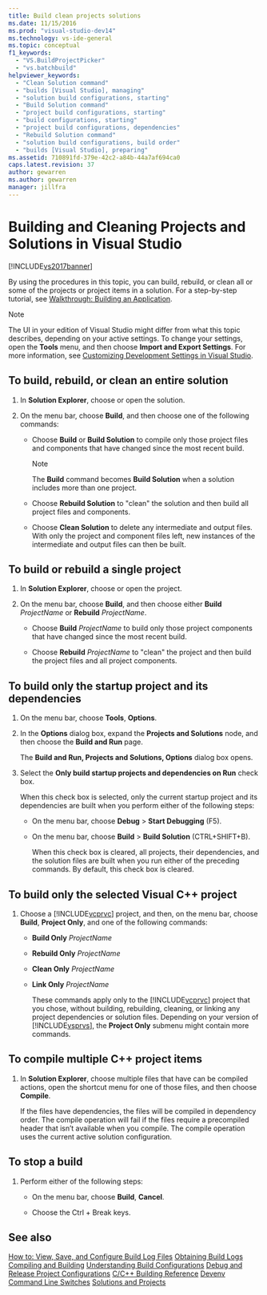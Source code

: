 ```yaml
---
title: Build clean projects solutions
ms.date: 11/15/2016
ms.prod: "visual-studio-dev14"
ms.technology: vs-ide-general
ms.topic: conceptual
f1_keywords:
  - "VS.BuildProjectPicker"
  - "vs.batchbuild"
helpviewer_keywords:
  - "Clean Solution command"
  - "builds [Visual Studio], managing"
  - "solution build configurations, starting"
  - "Build Solution command"
  - "project build configurations, starting"
  - "build configurations, starting"
  - "project build configurations, dependencies"
  - "Rebuild Solution command"
  - "solution build configurations, build order"
  - "builds [Visual Studio], preparing"
ms.assetid: 710891fd-379e-42c2-a84b-44a7af694ca0
caps.latest.revision: 37
author: gewarren
ms.author: gewarren
manager: jillfra
---
```

# Building and Cleaning Projects and Solutions in Visual Studio
[!INCLUDE[vs2017banner](../includes/vs2017banner.md)]

By using the procedures in this topic, you can build, rebuild, or clean all or some of the projects or project items in a solution. For a step-by-step tutorial, see [Walkthrough: Building an Application](../ide/walkthrough-building-an-application.md).

> [!NOTE]
>  The UI in your edition of Visual Studio might differ from what this topic describes, depending on your active settings. To change your settings, open the **Tools** menu, and then choose **Import and Export Settings**. For more information, see [Customizing Development Settings in Visual Studio](http://msdn.microsoft.com/22c4debb-4e31-47a8-8f19-16f328d7dcd3).

## To build, rebuild, or clean an entire solution

1. In **Solution Explorer**, choose or open the solution.

2. On the menu bar, choose **Build**, and then choose one of the following commands:

    -   Choose **Build** or **Build Solution** to compile only those project files and components that have changed since the most recent build.

        > [!NOTE]
        >  The **Build** command becomes **Build Solution** when a solution includes more than one project.

    -   Choose **Rebuild Solution** to "clean" the solution and then build all project files and components.

    -   Choose **Clean Solution** to delete any intermediate and output files. With only the project and component files left, new instances of the intermediate and output files can then be built.

## To build or rebuild a single project

1. In **Solution Explorer**, choose or open the project.

2. On the menu bar, choose **Build**, and then choose either **Build** _ProjectName_ or **Rebuild** _ProjectName_.

    -   Choose **Build** _ProjectName_ to build only those project components that have changed since the most recent build.

    -   Choose **Rebuild** _ProjectName_ to "clean" the project and then build the project files and all project components.

## To build only the startup project and its dependencies

1. On the menu bar, choose **Tools**, **Options**.

2. In the **Options** dialog box, expand the **Projects and Solutions** node, and then choose the **Build and Run** page.

    The **Build and Run, Projects and Solutions, Options** dialog box opens.

3. Select the  **Only build startup projects and dependencies on Run** check box.

    When this check box is selected, only the current startup project and its dependencies are built when you perform either of the following steps:

   - On the menu bar, choose **Debug** > **Start Debugging** (F5).

   - On the menu bar, choose **Build** > **Build Solution** (CTRL+SHIFT+B).

     When this check box is cleared, all projects, their dependencies, and the solution files are built when you run either of the preceding commands. By default, this check box is cleared.

## To build only the selected Visual C++ project

1. Choose a [!INCLUDE[vcprvc](../includes/vcprvc-md.md)] project, and then, on the menu bar, choose **Build**, **Project Only**, and one of the following commands:

   - **Build Only** *ProjectName*

   - **Rebuild Only** *ProjectName*

   - **Clean Only** *ProjectName*

   - **Link Only** *ProjectName*

     These commands apply only to the [!INCLUDE[vcprvc](../includes/vcprvc-md.md)] project that you chose, without building, rebuilding, cleaning, or linking any project dependencies or solution files. Depending on your version of [!INCLUDE[vsprvs](../includes/vsprvs-md.md)], the **Project Only** submenu might contain more commands.

## To compile multiple C++ project items

1. In **Solution Explorer**, choose multiple files that have can be compiled actions, open the shortcut menu for one of those files, and then choose **Compile**.

     If the files have dependencies, the files will be compiled in dependency order. The compile operation will fail if the files require a precompiled header that isn’t available when you compile. The compile operation uses the current active solution configuration.

## To stop a build

1. Perform either of the following steps:

    -   On the menu bar, choose **Build**, **Cancel**.

    -   Choose the Ctrl + Break keys.

## See also
 [How to: View, Save, and Configure Build Log Files](../ide/how-to-view-save-and-configure-build-log-files.md)
 [Obtaining Build Logs](../msbuild/obtaining-build-logs-with-msbuild.md)
 [Compiling and Building](../ide/compiling-and-building-in-visual-studio.md)
 [Understanding Build Configurations](../ide/understanding-build-configurations.md)
 [Debug and Release Project Configurations](http://msdn.microsoft.com/0440b300-0614-4511-901a-105b771b236e)
 [C/C++ Building Reference](http://msdn.microsoft.com/library/100b4ccf-572c-4d1f-970c-fa0bc0cc0d2d)
 [Devenv Command Line Switches](../ide/reference/devenv-command-line-switches.md)
 [Solutions and Projects](../ide/solutions-and-projects-in-visual-studio.md)
